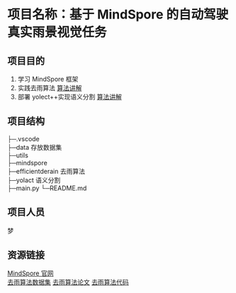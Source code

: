 # 项目名称：基于 MindSpore 的自动驾驶真实雨景视觉任务

## 项目目的

1. 学习 MindSpore 框架
2. 实践去雨算法 [算法讲解](https://zhuanlan.zhihu.com/p/344422879)
3. 部署 yolect++实现语义分割 [算法讲解](https://blog.csdn.net/yx868yx/article/details/113779675)

## 项目结构

├─.vscode  
├─data 存放数据集  
├─utils  
├─mindspore  
├─efficientderain 去雨算法  
├─yolact 语义分割  
├─main.py 
└─README.md

## 项目人员

梦

## 资源链接

[MindSpore 官网](https://www.mindspore.cn/)    
[去雨算法数据集](https://openi.pcl.ac.cn/innovation_contest/innov202305091742178/datasets)
[去雨算法论文](https://arxiv.org/pdf/2009.09238.pdf) 
[去雨算法代码](https://github.com/tsingqguo/efficientderain)
